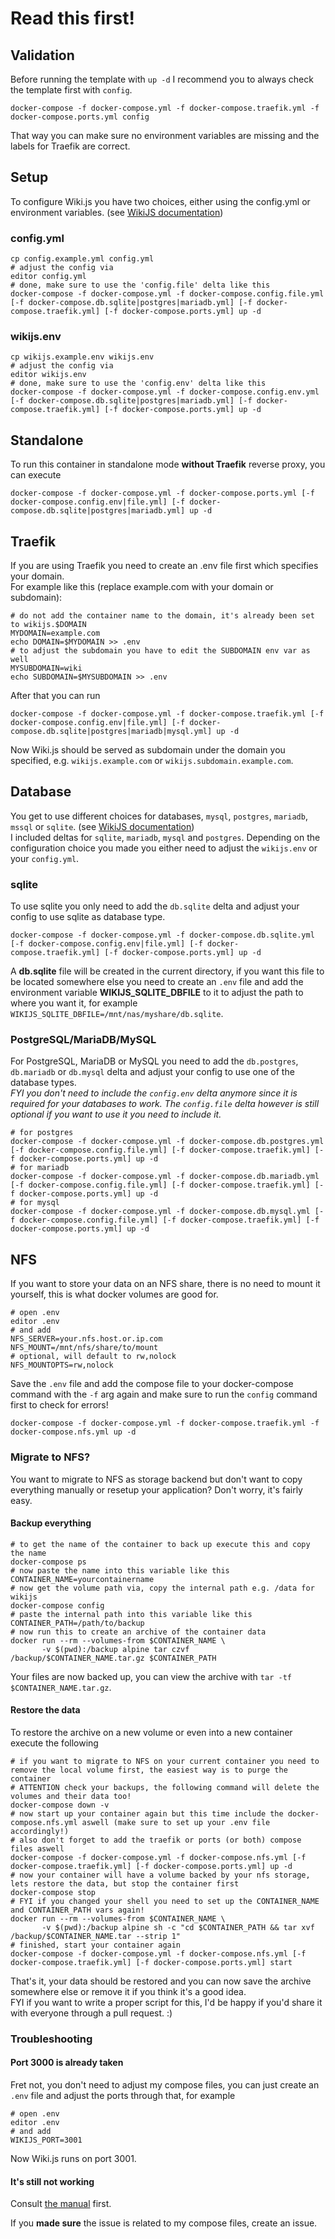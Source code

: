 # Read this first!

## Validation

Before running the template with ```up -d``` I recommend you to always check the template first with ```config```.

```shell
docker-compose -f docker-compose.yml -f docker-compose.traefik.yml -f docker-compose.ports.yml config
```

That way you can make sure no environment variables are missing and the labels for Traefik are correct.

## Setup

To configure Wiki.js you have two choices, either using the config.yml or environment variables. (see [WikiJS documentation](https://docs.requarks.io/install/docker))

### config.yml

```shell
cp config.example.yml config.yml
# adjust the config via
editor config.yml
# done, make sure to use the 'config.file' delta like this
docker-compose -f docker-compose.yml -f docker-compose.config.file.yml [-f docker-compose.db.sqlite|postgres|mariadb.yml] [-f docker-compose.traefik.yml] [-f docker-compose.ports.yml] up -d
```

### wikijs.env

```shell
cp wikijs.example.env wikijs.env
# adjust the config via
editor wikijs.env
# done, make sure to use the 'config.env' delta like this
docker-compose -f docker-compose.yml -f docker-compose.config.env.yml [-f docker-compose.db.sqlite|postgres|mariadb.yml] [-f docker-compose.traefik.yml] [-f docker-compose.ports.yml] up -d
```

## Standalone

To run this container in standalone mode **without Traefik** reverse proxy, you can execute

```shell
docker-compose -f docker-compose.yml -f docker-compose.ports.yml [-f docker-compose.config.env|file.yml] [-f docker-compose.db.sqlite|postgres|mariadb.yml] up -d
```

## Traefik

If you are using Traefik you need to create an .env file first which specifies your domain.  
For example like this (replace example.com with your domain or subdomain):

```shell
# do not add the container name to the domain, it's already been set to wikijs.$DOMAIN
MYDOMAIN=example.com
echo DOMAIN=$MYDOMAIN >> .env
# to adjust the subdomain you have to edit the SUBDOMAIN env var as well
MYSUBDOMAIN=wiki
echo SUBDOMAIN=$MYSUBDOMAIN >> .env
```

After that you can run 

```shell
docker-compose -f docker-compose.yml -f docker-compose.traefik.yml [-f docker-compose.config.env|file.yml] [-f docker-compose.db.sqlite|postgres|mariadb|mysql.yml] up -d
```

Now Wiki.js should be served as subdomain under the domain you specified, e.g. ```wikijs.example.com``` or ```wikijs.subdomain.example.com```.

## Database

You get to use different choices for databases, ```mysql```, ```postgres```, ```mariadb```, ```mssql``` or ```sqlite```. (see [WikiJS documentation](https://docs.requarks.io/install/docker))  
I included deltas for ```sqlite```, ```mariadb```, ```mysql``` and ```postgres```. Depending on the configuration choice you made you either need to adjust the ```wikijs.env``` or your ```config.yml```.

### sqlite

To use sqlite you only need to add the ```db.sqlite``` delta and adjust your config to use sqlite as database type.

```shell
docker-compose -f docker-compose.yml -f docker-compose.db.sqlite.yml [-f docker-compose.config.env|file.yml] [-f docker-compose.traefik.yml] [-f docker-compose.ports.yml] up -d
```

A **db.sqlite** file will be created in the current directory, if you want this file to be located somewhere else you need to create an ```.env``` file and add the environment variable **WIKIJS_SQLITE_DBFILE** to it to adjust the path to where you want it, for example ```WIKIJS_SQLITE_DBFILE=/mnt/nas/myshare/db.sqlite```.

### PostgreSQL/MariaDB/MySQL

For PostgreSQL, MariaDB or MySQL you need to add the ```db.postgres```, ```db.mariadb``` or ```db.mysql``` delta and adjust your config to use one of the database types.  
*FYI you don't need to include the ```config.env``` delta anymore since it is required for your databases to work. The ```config.file``` delta however is still optional if you want to use it you need to include it.*

```shell
# for postgres
docker-compose -f docker-compose.yml -f docker-compose.db.postgres.yml [-f docker-compose.config.file.yml] [-f docker-compose.traefik.yml] [-f docker-compose.ports.yml] up -d
# for mariadb
docker-compose -f docker-compose.yml -f docker-compose.db.mariadb.yml [-f docker-compose.config.file.yml] [-f docker-compose.traefik.yml] [-f docker-compose.ports.yml] up -d
# for mysql
docker-compose -f docker-compose.yml -f docker-compose.db.mysql.yml [-f docker-compose.config.file.yml] [-f docker-compose.traefik.yml] [-f docker-compose.ports.yml] up -d
```

## NFS

If you want to store your data on an NFS share, there is no need to mount it yourself, this is what docker volumes are good for.

```shell
# open .env
editor .env
# and add
NFS_SERVER=your.nfs.host.or.ip.com
NFS_MOUNT=/mnt/nfs/share/to/mount
# optional, will default to rw,nolock
NFS_MOUNTOPTS=rw,nolock
```

Save the ```.env``` file and add the compose file to your docker-compose command with the ```-f``` arg again and make sure to run the ```config``` command first to check for errors!

```shell
docker-compose -f docker-compose.yml -f docker-compose.traefik.yml -f docker-compose.nfs.yml up -d
```

### Migrate to NFS?

You want to migrate to NFS as storage backend but don't want to copy everything manually or resetup your application? Don't worry, it's fairly easy.

#### Backup everything

```shell
# to get the name of the container to back up execute this and copy the name
docker-compose ps
# now paste the name into this variable like this
CONTAINER_NAME=yourcontainername
# now get the volume path via, copy the internal path e.g. /data for wikijs
docker-compose config
# paste the internal path into this variable like this
CONTAINER_PATH=/path/to/backup
# now run this to create an archive of the container data
docker run --rm --volumes-from $CONTAINER_NAME \
       -v $(pwd):/backup alpine tar czvf /backup/$CONTAINER_NAME.tar.gz $CONTAINER_PATH
```

Your files are now backed up, you can view the archive with ```tar -tf $CONTAINER_NAME.tar.gz```.

#### Restore the data

To restore the archive on a new volume or even into a new container execute the following

```shell
# if you want to migrate to NFS on your current container you need to remove the local volume first, the easiest way is to purge the container
# ATTENTION check your backups, the following command will delete the volumes and their data too!
docker-compose down -v
# now start up your container again but this time include the docker-compose.nfs.yml aswell (make sure to set up your .env file accordingly!)
# also don't forget to add the traefik or ports (or both) compose files aswell
docker-compose -f docker-compose.yml -f docker-compose.nfs.yml [-f docker-compose.traefik.yml] [-f docker-compose.ports.yml] up -d
# now your container will have a volume backed by your nfs storage, lets restore the data, but stop the container first
docker-compose stop
# FYI if you changed your shell you need to set up the CONTAINER_NAME and CONTAINER_PATH vars again!
docker run --rm --volumes-from $CONTAINER_NAME \
       -v $(pwd):/backup alpine sh -c "cd $CONTAINER_PATH && tar xvf /backup/$CONTAINER_NAME.tar --strip 1"
# finished, start your container again
docker-compose -f docker-compose.yml -f docker-compose.nfs.yml [-f docker-compose.traefik.yml] [-f docker-compose.ports.yml] start
```

That's it, your data should be restored and you can now save the archive somewhere else or remove it if you think it's a good idea.  
FYI if you want to write a proper script for this, I'd be happy if you'd share it with everyone through a pull request. :)

### Troubleshooting

#### Port 3000 is already taken

Fret not, you don't need to adjust my compose files, you can just create an ```.env``` file and adjust the ports through that, for example

```shell
# open .env
editor .env
# and add
WIKIJS_PORT=3001
```

Now Wiki.js runs on port 3001.

#### It's still not working

Consult [the manual](https://docs.requarks.io/) first.  

If you **made sure** the issue is related to my compose files, create an issue.
